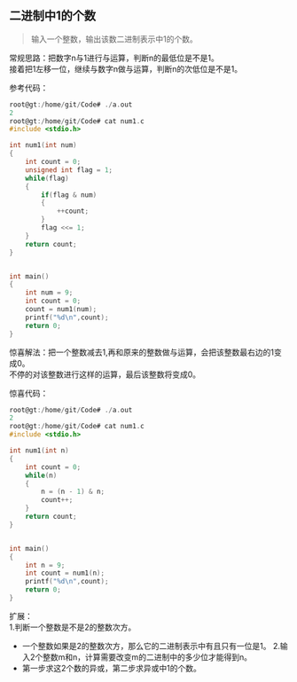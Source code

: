 ## 二进制中1的个数
> 输入一个整数，输出该数二进制表示中1的个数。  

常规思路：把数字n与1进行与运算，判断n的最低位是不是1。  
接着把1左移一位，继续与数字n做与运算，判断n的次低位是不是1。  

参考代码：
```c
root@gt:/home/git/Code# ./a.out 
2
root@gt:/home/git/Code# cat num1.c 
#include <stdio.h>

int num1(int num)
{
	int count = 0;
	unsigned int flag = 1;
	while(flag)
	{
		if(flag & num)
		{
			++count;
		}
		flag <<= 1;
	}
	return count;
}


int main()
{
	int num = 9;
	int count = 0;
	count = num1(num);
	printf("%d\n",count);
    return 0;
}
```

惊喜解法：把一个整数减去1,再和原来的整数做与运算，会把该整数最右边的1变成0。  
不停的对该整数进行这样的运算，最后该整数将变成0。  

惊喜代码：
```c
root@gt:/home/git/Code# ./a.out 
2
root@gt:/home/git/Code# cat num1.c 
#include <stdio.h>

int num1(int n)
{
	int count = 0;
	while(n)
	{
		n = (n - 1) & n;
		count++;
	}
	return count;
}


int main()
{
	int n = 9;
	int count = num1(n);
	printf("%d\n",count);
	return 0;
}
```

扩展：  
1.判断一个整数是不是2的整数次方。  
- 一个整数如果是2的整数次方，那么它的二进制表示中有且只有一位是1。
2.输入2个整数m和n，计算需要改变m的二进制中的多少位才能得到n。  
- 第一步求这2个数的异或，第二步求异或中1的个数。

